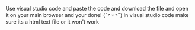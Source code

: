 Use visual studio code and paste the code and download the file and open it on your main browser and your done! (˶˃ ᵕ ˂˶)
In visual studio code
make sure its a html text file or it won't work
